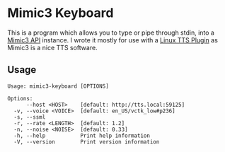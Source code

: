 # Mimic3 Keyboard
This is a program which allows you to type or pipe through stdin, into a [Mimic3 API](https://github.com/MycroftAI/mimic3) instance.
I wrote it mostly for use with a [Linux TTS Plugin](https://github.com/Minizbot2012/LinuxTTSPlugin)
as Mimic3 is a nice TTS software.

## Usage

```
Usage: mimic3-keyboard [OPTIONS]

Options:
      --host <HOST>    [default: http://tts.local:59125]
  -v, --voice <VOICE>  [default: en_US/vctk_low#p236]
  -s, --ssml           
  -r, --rate <LENGTH>  [default: 1.2]
  -n, --noise <NOISE>  [default: 0.33]
  -h, --help           Print help information
  -V, --version        Print version information
```
